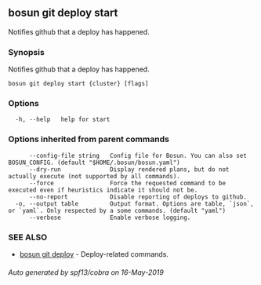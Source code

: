 ## bosun git deploy start

Notifies github that a deploy has happened.

### Synopsis

Notifies github that a deploy has happened.

```
bosun git deploy start {cluster} [flags]
```

### Options

```
  -h, --help   help for start
```

### Options inherited from parent commands

```
      --config-file string   Config file for Bosun. You can also set BOSUN_CONFIG. (default "$HOME/.bosun/bosun.yaml")
      --dry-run              Display rendered plans, but do not actually execute (not supported by all commands).
      --force                Force the requested command to be executed even if heuristics indicate it should not be.
      --no-report            Disable reporting of deploys to github.
  -o, --output table         Output format. Options are table, `json`, or `yaml`. Only respected by a some commands. (default "yaml")
      --verbose              Enable verbose logging.
```

### SEE ALSO

* [bosun git deploy](bosun_git_deploy.md)	 - Deploy-related commands.

###### Auto generated by spf13/cobra on 16-May-2019
